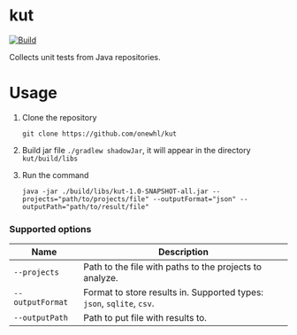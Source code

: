 # kut
[![Build](https://github.com/onewhl/kut/actions/workflows/gradle-build.yml/badge.svg?branch=main)](https://github.com/onewhl/kut/actions/workflows/gradle-build.yml)

Collects unit tests from Java repositories.

# Usage

1. Clone the repository

   ```git clone https://github.com/onewhl/kut```
2. Build jar file ```./gradlew shadowJar```, it will appear in the directory ```kut/build/libs```

3. Run the command

   ```java -jar ./build/libs/kut-1.0-SNAPSHOT-all.jar --projects="path/to/projects/file" --outputFormat="json" --outputPath="path/to/result/file"```

### Supported options

| Name                 | Description                                                                       |
|----------------------|-----------------------------------------------------------------------------------|
| ```--projects```     | Path to the file with paths to the projects to analyze.                           |
| ```--outputFormat``` | Format to store results in. Supported types: ```json```, ```sqlite```, ```csv```. |
| ```--outputPath```   | Path to put file with results to.                                                 |
